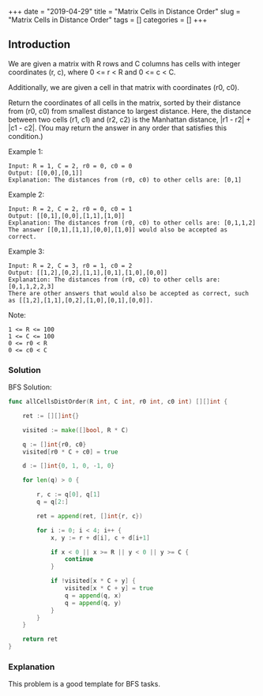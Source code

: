 +++
date = "2019-04-29"
title = "Matrix Cells in Distance Order"
slug = "Matrix Cells in Distance Order"
tags = []
categories = []
+++

## Introduction

We are given a matrix with R rows and C columns has cells with integer coordinates (r, c), where 0 <= r < R and 0 <= c < C.

Additionally, we are given a cell in that matrix with coordinates (r0, c0).

Return the coordinates of all cells in the matrix, sorted by their distance from (r0, c0) from smallest distance to largest distance.  Here, the distance between two cells (r1, c1) and (r2, c2) is the Manhattan distance, |r1 - r2| + |c1 - c2|.  (You may return the answer in any order that satisfies this condition.)



Example 1:
```
Input: R = 1, C = 2, r0 = 0, c0 = 0
Output: [[0,0],[0,1]]
Explanation: The distances from (r0, c0) to other cells are: [0,1]
```
Example 2:
```
Input: R = 2, C = 2, r0 = 0, c0 = 1
Output: [[0,1],[0,0],[1,1],[1,0]]
Explanation: The distances from (r0, c0) to other cells are: [0,1,1,2]
The answer [[0,1],[1,1],[0,0],[1,0]] would also be accepted as correct.
```
Example 3:
```
Input: R = 2, C = 3, r0 = 1, c0 = 2
Output: [[1,2],[0,2],[1,1],[0,1],[1,0],[0,0]]
Explanation: The distances from (r0, c0) to other cells are: [0,1,1,2,2,3]
There are other answers that would also be accepted as correct, such as [[1,2],[1,1],[0,2],[1,0],[0,1],[0,0]].
```

Note:
```
1 <= R <= 100
1 <= C <= 100
0 <= r0 < R
0 <= c0 < C
```

### Solution

BFS Solution:
``` go
func allCellsDistOrder(R int, C int, r0 int, c0 int) [][]int {

    ret := [][]int{}

    visited := make([]bool, R * C)

    q := []int{r0, c0}
    visited[r0 * C + c0] = true

    d := []int{0, 1, 0, -1, 0}

    for len(q) > 0 {

        r, c := q[0], q[1]
        q = q[2:]

        ret = append(ret, []int{r, c})

        for i := 0; i < 4; i++ {
            x, y := r + d[i], c + d[i+1]

            if x < 0 || x >= R || y < 0 || y >= C {
                continue
            }

            if !visited[x * C + y] {
                visited[x * C + y] = true
                q = append(q, x)
                q = append(q, y)
            }
        }
    }

    return ret
}
```

### Explanation

This problem is a good template for BFS tasks.
